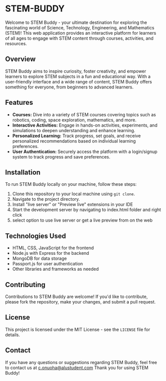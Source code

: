 # STEM-BUDDY

Welcome to STEM Buddy - your ultimate destination for exploring the fascinating world of Science, Technology, Engineering, and Mathematics (STEM)! This web application provides an interactive platform for learners of all ages to engage with STEM content through courses, activities, and resources.

## Overview

STEM Buddy aims to inspire curiosity, foster creativity, and empower learners to explore STEM subjects in a fun and educational way. With a user-friendly interface and a wide range of content, STEM Buddy offers something for everyone, from beginners to advanced learners.

## Features

- **Courses:** Dive into a variety of STEM courses covering topics such as robotics, coding, space exploration, mathematics, and more.
- **Interactive Activities:** Engage in hands-on activities, experiments, and simulations to deepen understanding and enhance learning.
- **Personalized Learning:** Track progress, set goals, and receive personalized recommendations based on individual learning preferences.
- **User Authentication:** Securely access the platform with a login/signup system to track progress and save preferences.

## Installation

To run STEM Buddy locally on your machine, follow these steps:

1. Clone this repository to your local machine using `git clone`.
2. Navigate to the project directory.
3. Install "live server" or "Preview live" extensions in your IDE
4. Start the development server by navigating to index.html folder and right click
5. select option to use live server or get a live preview from on the web

## Technologies Used

- HTML, CSS, JavaScript for the frontend
- Node.js with Express for the backend
- MongoDB for data storage
- Passport.js for user authentication
- Other libraries and frameworks as needed

## Contributing

Contributions to STEM Buddy are welcome! If you'd like to contribute, please fork the repository, make your changes, and submit a pull request. 

## License

This project is licensed under the MIT License - see the `LICENSE` file for details.

## Contact

If you have any questions or suggestions regarding STEM Buddy, feel free to contact us at c.onuoha@alustudent.com
Thank you for using STEM Buddy!
